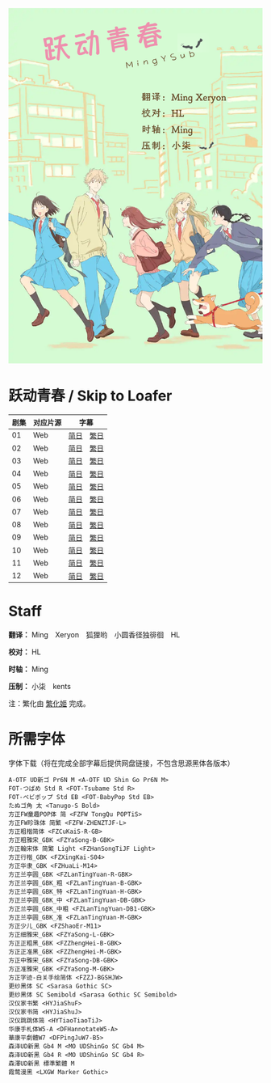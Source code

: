 ![Poster](Poster.png)

# 跃动青春 / Skip to Loafer
| 剧集 | 对应片源 | 字幕 |
| ---- | -------- | ---- |
| 01 | Web | [简日](https://raw.githubusercontent.com/MingYSub/SubsArchive/main/Archive/Skip%20to%20Loafer/%5BMingY%5D%20Skip%20to%20Loafer%20%5B01%5D.CHS_JPN.ass)　[繁日](https://raw.githubusercontent.com/MingYSub/SubsArchive/main/Archive/Skip%20to%20Loafer/%5BMingY%5D%20Skip%20to%20Loafer%20%5B01%5D.CHT_JPN.ass) |
| 02 | Web | [简日](https://raw.githubusercontent.com/MingYSub/SubsArchive/main/Archive/Skip%20to%20Loafer/%5BMingY%5D%20Skip%20to%20Loafer%20%5B02%5D.CHS_JPN.ass)　[繁日](https://raw.githubusercontent.com/MingYSub/SubsArchive/main/Archive/Skip%20to%20Loafer/%5BMingY%5D%20Skip%20to%20Loafer%20%5B02%5D.CHT_JPN.ass) |
| 03 | Web | [简日](https://raw.githubusercontent.com/MingYSub/SubsArchive/main/Archive/Skip%20to%20Loafer/%5BMingY%5D%20Skip%20to%20Loafer%20%5B03%5D.CHS_JPN.ass)　[繁日](https://raw.githubusercontent.com/MingYSub/SubsArchive/main/Archive/Skip%20to%20Loafer/%5BMingY%5D%20Skip%20to%20Loafer%20%5B03%5D.CHT_JPN.ass) |
| 04 | Web | [简日](https://raw.githubusercontent.com/MingYSub/SubsArchive/main/Archive/Skip%20to%20Loafer/%5BMingY%5D%20Skip%20to%20Loafer%20%5B04%5D.CHS_JPN.ass)　[繁日](https://raw.githubusercontent.com/MingYSub/SubsArchive/main/Archive/Skip%20to%20Loafer/%5BMingY%5D%20Skip%20to%20Loafer%20%5B04%5D.CHT_JPN.ass) |
| 05 | Web | [简日](https://raw.githubusercontent.com/MingYSub/SubsArchive/main/Archive/Skip%20to%20Loafer/%5BMingY%5D%20Skip%20to%20Loafer%20%5B05%5D.CHS_JPN.ass)　[繁日](https://raw.githubusercontent.com/MingYSub/SubsArchive/main/Archive/Skip%20to%20Loafer/%5BMingY%5D%20Skip%20to%20Loafer%20%5B05%5D.CHT_JPN.ass) |
| 06 | Web | [简日](https://raw.githubusercontent.com/MingYSub/SubsArchive/main/Archive/Skip%20to%20Loafer/%5BMingY%5D%20Skip%20to%20Loafer%20%5B06%5D.CHS_JPN.ass)　[繁日](https://raw.githubusercontent.com/MingYSub/SubsArchive/main/Archive/Skip%20to%20Loafer/%5BMingY%5D%20Skip%20to%20Loafer%20%5B06%5D.CHT_JPN.ass) |
| 07 | Web | [简日](https://raw.githubusercontent.com/MingYSub/SubsArchive/main/Archive/Skip%20to%20Loafer/%5BMingY%5D%20Skip%20to%20Loafer%20%5B07%5D.CHS_JPN.ass)　[繁日](https://raw.githubusercontent.com/MingYSub/SubsArchive/main/Archive/Skip%20to%20Loafer/%5BMingY%5D%20Skip%20to%20Loafer%20%5B07%5D.CHT_JPN.ass) |
| 08 | Web | [简日](https://raw.githubusercontent.com/MingYSub/SubsArchive/main/Archive/Skip%20to%20Loafer/%5BMingY%5D%20Skip%20to%20Loafer%20%5B08%5D.CHS_JPN.ass)　[繁日](https://raw.githubusercontent.com/MingYSub/SubsArchive/main/Archive/Skip%20to%20Loafer/%5BMingY%5D%20Skip%20to%20Loafer%20%5B08%5D.CHT_JPN.ass) |
| 09 | Web | [简日](https://raw.githubusercontent.com/MingYSub/SubsArchive/main/Archive/Skip%20to%20Loafer/%5BMingY%5D%20Skip%20to%20Loafer%20%5B09%5D.CHS_JPN.ass)　[繁日](https://raw.githubusercontent.com/MingYSub/SubsArchive/main/Archive/Skip%20to%20Loafer/%5BMingY%5D%20Skip%20to%20Loafer%20%5B09%5D.CHT_JPN.ass) |
| 10 | Web | [简日](https://raw.githubusercontent.com/MingYSub/SubsArchive/main/Archive/Skip%20to%20Loafer/%5BMingY%5D%20Skip%20to%20Loafer%20%5B10%5D.CHS_JPN.ass)　[繁日](https://raw.githubusercontent.com/MingYSub/SubsArchive/main/Archive/Skip%20to%20Loafer/%5BMingY%5D%20Skip%20to%20Loafer%20%5B10%5D.CHT_JPN.ass) |
| 11 | Web | [简日](https://raw.githubusercontent.com/MingYSub/SubsArchive/main/Archive/Skip%20to%20Loafer/%5BMingY%5D%20Skip%20to%20Loafer%20%5B11%5D.CHS_JPN.ass)　[繁日](https://raw.githubusercontent.com/MingYSub/SubsArchive/main/Archive/Skip%20to%20Loafer/%5BMingY%5D%20Skip%20to%20Loafer%20%5B11%5D.CHT_JPN.ass) |
| 12 | Web | [简日](https://raw.githubusercontent.com/MingYSub/SubsArchive/main/Archive/Skip%20to%20Loafer/%5BMingY%5D%20Skip%20to%20Loafer%20%5B12%5D.CHS_JPN.ass)　[繁日](https://raw.githubusercontent.com/MingYSub/SubsArchive/main/Archive/Skip%20to%20Loafer/%5BMingY%5D%20Skip%20to%20Loafer%20%5B12%5D.CHT_JPN.ass) |

# Staff
**翻译：** Ming　Xeryon　狐狸哟　小圆香径独徘徊　HL

**校对：** HL

**时轴：** Ming

**压制：** 小柒　kents

注：繁化由 [繁化姬](https://zhconvert.org) 完成。

# 所需字体
字体下载（将在完成全部字幕后提供网盘链接，不包含思源黑体各版本）

```
A-OTF UD新ゴ Pr6N M <A-OTF UD Shin Go Pr6N M>
FOT-つばめ Std R <FOT-Tsubame Std R>
FOT-ベビポップ Std EB <FOT-BabyPop Std EB>
たぬゴ角 太 <Tanugo-S Bold>
方正FW童趣POP体 简 <FZFW TongQu POPTiS>
方正FW珍珠体 简繁 <FZFW-ZHENZTJF-L>
方正粗楷简体 <FZCuKaiS-R-GB>
方正粗雅宋_GBK <FZYaSong-B-GBK>
方正翰宋体 简繁 Light <FZHanSongTiJF Light>
方正行楷_GBK <FZXingKai-S04>
方正华隶_GBK <FZHuaLi-M14>
方正兰亭圆_GBK <FZLanTingYuan-R-GBK>
方正兰亭圆_GBK_粗 <FZLanTingYuan-B-GBK>
方正兰亭圆_GBK_特 <FZLanTingYuan-H-GBK>
方正兰亭圆_GBK_中 <FZLanTingYuan-DB-GBK>
方正兰亭圆_GBK_中粗 <FZLanTingYuan-DB1-GBK>
方正兰亭圆_GBK_准 <FZLanTingYuan-M-GBK>
方正少儿_GBK <FZShaoEr-M11>
方正细雅宋_GBK <FZYaSong-L-GBK>
方正正粗黑_GBK <FZZhengHei-B-GBK>
方正正准黑_GBK <FZZhengHei-M-GBK>
方正中雅宋_GBK <FZYaSong-DB-GBK>
方正准雅宋_GBK <FZYaSong-M-GBK>
方正字迹-白关手绘简体 <FZZJ-BGSHJW>
更纱黑体 SC <Sarasa Gothic SC>
更纱黑体 SC Semibold <Sarasa Gothic SC Semibold>
汉仪家书繁 <HYJiaShuF>
汉仪家书简 <HYJiaShuJ>
汉仪跳跳体简 <HYTiaoTiaoTiJ>
华康手札体W5-A <DFHannotateW5-A>
華康平劇體W7 <DFPingJuW7-B5>
森泽UD新黑 Gb4 M <MO UDShinGo SC Gb4 M>
森泽UD新黑 Gb4 R <MO UDShinGo SC Gb4 R>
森澤UD新黑 標準繁體 M
霞鹜漫黑 <LXGW Marker Gothic>
```